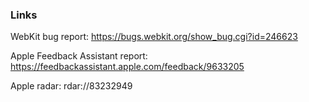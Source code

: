 ### Links
WebKit bug report:
https://bugs.webkit.org/show_bug.cgi?id=246623

Apple Feedback Assistant report:
https://feedbackassistant.apple.com/feedback/9633205

Apple radar:
rdar://83232949
